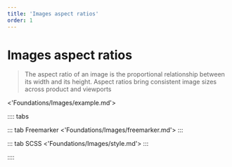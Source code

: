 ```yaml
---
title: 'Images aspect ratios'
order: 1
---
```


# Images aspect ratios

> The aspect ratio of an image is the proportional relationship between its width and its height. Aspect ratios bring consistent image sizes across product and viewports

<'Foundations/Images/example.md'>

:::: tabs

::: tab Freemarker
<'Foundations/Images/freemarker.md'>
:::

::: tab SCSS
<'Foundations/Images/style.md'>
:::

::::